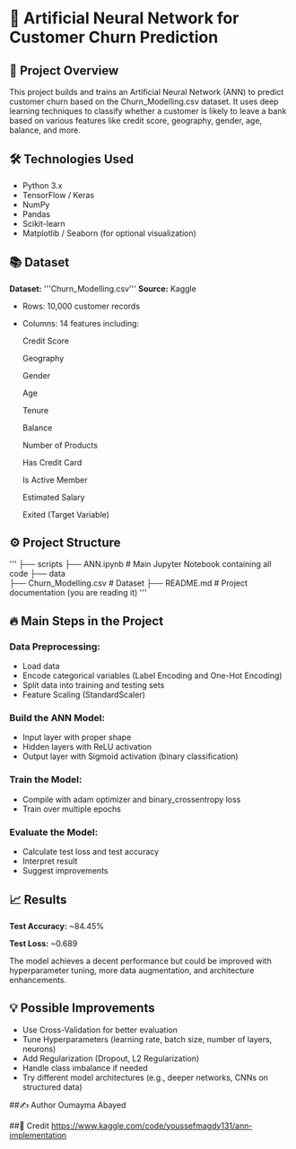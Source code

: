 # 🧠 Artificial Neural Network for Customer Churn Prediction
## 📄 Project Overview
This project builds and trains an Artificial Neural Network (ANN) to predict customer churn based on the Churn_Modelling.csv dataset.
It uses deep learning techniques to classify whether a customer is likely to leave a bank based on various features like credit score, geography, gender, age, balance, and more.

## 🛠️ Technologies Used
- Python 3.x
- TensorFlow / Keras
- NumPy
- Pandas
- Scikit-learn
- Matplotlib / Seaborn (for optional visualization)

## 📚 Dataset
**Dataset:** '''Churn_Modelling.csv'''
**Source:** Kaggle
- Rows: 10,000 customer records
- Columns: 14 features including:

    Credit Score
    
    Geography
    
    Gender
    
    Age
    
    Tenure
    
    Balance
    
    Number of Products
    
    Has Credit Card
    
    Is Active Member
    
    Estimated Salary
    
    Exited (Target Variable)

## ⚙️ Project Structure
'''
├── scripts
  ├── ANN.ipynb           # Main Jupyter Notebook containing all code
├── data  
  ├── Churn_Modelling.csv # Dataset
├── README.md           # Project documentation (you are reading it)
'''

## 🔥 Main Steps in the Project
### Data Preprocessing:

- Load data
- Encode categorical variables (Label Encoding and One-Hot Encoding)
- Split data into training and testing sets
- Feature Scaling (StandardScaler)

### Build the ANN Model:

- Input layer with proper shape
- Hidden layers with ReLU activation
- Output layer with Sigmoid activation (binary classification)

### Train the Model:

- Compile with adam optimizer and binary_crossentropy loss
- Train over multiple epochs

### Evaluate the Model:

- Calculate test loss and test accuracy
- Interpret result
- Suggest improvements

## 📈 Results
**Test Accuracy:** ~84.45%

**Test Loss:** ~0.689

The model achieves a decent performance but could be improved with hyperparameter tuning, more data augmentation, and architecture enhancements.

## 💡 Possible Improvements
- Use Cross-Validation for better evaluation
- Tune Hyperparameters (learning rate, batch size, number of layers, neurons)
- Add Regularization (Dropout, L2 Regularization)
- Handle class imbalance if needed
- Try different model architectures (e.g., deeper networks, CNNs on structured data)

##✍️ Author
Oumayma Abayed

##📜 Credit
https://www.kaggle.com/code/youssefmagdy131/ann-implementation
